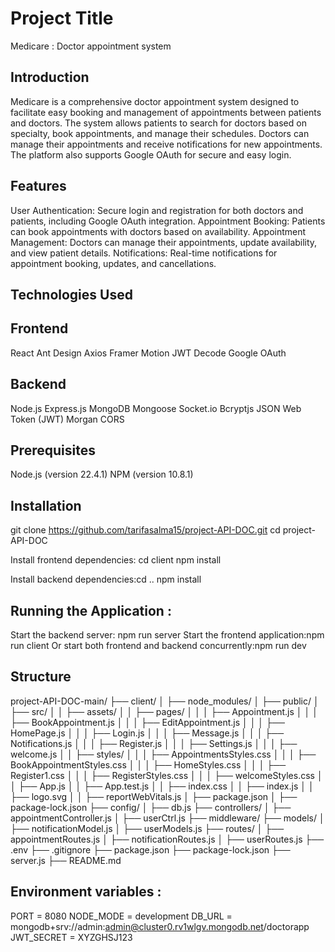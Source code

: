 # Project Title

Medicare : Doctor appointment system 


## Introduction

Medicare is a comprehensive doctor appointment system designed to facilitate easy booking and management of appointments between patients and doctors. The system allows patients to search for doctors based on specialty, book appointments, and manage their schedules. Doctors can manage their appointments and receive notifications for new appointments. The platform also supports Google OAuth for secure and easy login.


## Features 
User Authentication: Secure login and registration for both doctors and patients, including Google OAuth integration.
Appointment Booking: Patients can book appointments with doctors based on availability.
Appointment Management: Doctors can manage their appointments, update availability, and view patient details.
Notifications: Real-time notifications for appointment booking, updates, and cancellations.

## Technologies Used 

## Frontend
React
Ant Design
Axios
Framer Motion
JWT Decode
Google OAuth

## Backend
Node.js
Express.js
MongoDB
Mongoose
Socket.io
Bcryptjs
JSON Web Token (JWT)
Morgan
CORS

## Prerequisites
Node.js (version 22.4.1)
NPM (version 10.8.1)


## Installation
git clone https://github.com/tarifasalma15/project-API-DOC.git 
cd project-API-DOC 

Install frontend dependencies: cd client
npm install

Install backend dependencies:cd ..
npm install

## Running the Application : 
Start the backend server: npm run server
Start the frontend application:npm run client
Or start both frontend and backend concurrently:npm run dev

## Structure 
project-API-DOC-main/
├── client/
│   ├── node_modules/
│   ├── public/
│   ├── src/
│   │   ├── assets/
│   │   ├── pages/
│   │   │   ├── Appointment.js
│   │   │   ├── BookAppointment.js
│   │   │   ├── EditAppointment.js
│   │   │   ├── HomePage.js
│   │   │   ├── Login.js
│   │   │   ├── Message.js
│   │   │   ├── Notifications.js
│   │   │   ├── Register.js
│   │   │   ├── Settings.js
│   │   │   ├── welcome.js
│   │   ├── styles/
│   │   │   ├── AppointmentsStyles.css
│   │   │   ├── BookAppointmentStyles.css
│   │   │   ├── HomeStyles.css
│   │   │   ├── Register1.css
│   │   │   ├── RegisterStyles.css
│   │   │   ├── welcomeStyles.css
│   │   ├── App.js
│   │   ├── App.test.js
│   │   ├── index.css
│   │   ├── index.js
│   │   ├── logo.svg
│   │   ├── reportWebVitals.js
│   ├── package.json
│   ├── package-lock.json
├── config/
│   ├── db.js
├── controllers/
│   ├── appointmentController.js
│   ├── userCtrl.js
├── middleware/
├── models/
│   ├── notificationModel.js
│   ├── userModels.js
├── routes/
│   ├── appointmentRoutes.js
│   ├── notificationRoutes.js
│   ├── userRoutes.js
├── .env
├── .gitignore
├── package.json
├── package-lock.json
├── server.js
├── README.md
 

 ## Environment variables : 
PORT = 8080
NODE_MODE = development 
DB_URL = mongodb+srv://admin:admin@cluster0.rv1wlgv.mongodb.net/doctorapp
JWT_SECRET = XYZGHSJ123



